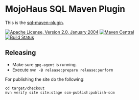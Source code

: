 # MojoHaus SQL Maven Plugin

This is the [sql-maven-plugin](http://www.mojohaus.org/sql-maven-plugin/).

[![Apache License, Version 2.0, January 2004](https://img.shields.io/github/license/mojohaus/sql-maven-plugin.svg?label=License)](http://www.apache.org/licenses/)
[![Maven Central](https://img.shields.io/maven-central/v/org.codehaus.mojo/sql-maven-plugin.svg?label=Maven%20Central)](http://search.maven.org/#search%7Cga%7C1%7Csql-maven-plugin)
[![Build Status](https://travis-ci.org/mojohaus/sql-maven-plugin.svg?branch=master)](https://travis-ci.org/mojohaus/sql-maven-plugin)

## Releasing

* Make sure `gpg-agent` is running.
* Execute `mvn -B release:prepare release:perform`

For publishing the site do the following:

```
cd target/checkout
mvn verify site site:stage scm-publish:publish-scm
```

